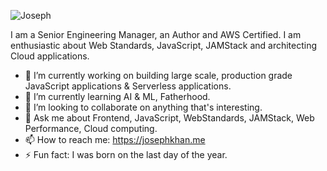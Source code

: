 ![Joseph](https://josephkhan.me/wp-content/uploads/2020/07/joseph.png)

I am a Senior Engineering Manager, an Author and AWS Certified. I am enthusiastic about Web Standards, JavaScript, JAMStack and architecting Cloud applications. 

- 🔭 I’m currently working on building large scale, production grade JavaScript applications & Serverless applications.
- 🌱 I’m currently learning AI & ML, Fatherhood.
- 👯 I’m looking to collaborate on anything that's interesting.
- 💬 Ask me about Frontend, JavaScript, WebStandards, JAMStack, Web Performance, Cloud computing.
- 📫 How to reach me: https://josephkhan.me
- ⚡ Fun fact: I was born on the last day of the year. 

